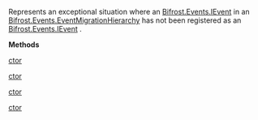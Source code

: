 Represents an exceptional situation where an [Bifrost.Events.IEvent](Bifrost.Events.IEvent) in an [Bifrost.Events.EventMigrationHierarchy](Bifrost.Events.EventMigrationHierarchy) has not been registered as an [Bifrost.Events.IEvent](Bifrost.Events.IEvent) .

**Methods**

[ctor](Bifrost.Events.UnregisteredEventException.ctor)


[ctor](Bifrost.Events.UnregisteredEventException.ctor)


[ctor](Bifrost.Events.UnregisteredEventException.ctor)


[ctor](Bifrost.Events.UnregisteredEventException.ctor)
